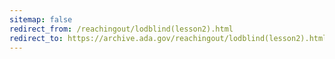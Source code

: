 ```yaml
---
sitemap: false 
redirect_from: /reachingout/lodblind(lesson2).html 
redirect_to: https://archive.ada.gov/reachingout/lodblind(lesson2).html 
---
```


